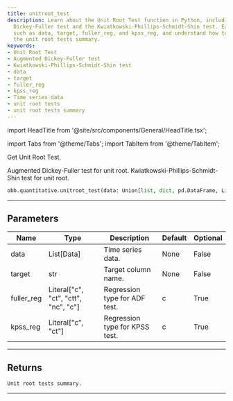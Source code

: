 ```yaml
---
title: unitroot_test
description: Learn about the Unit Root Test function in Python, including the Augmented
  Dickey-Fuller test and the Kwiatkowski-Phillips-Schmidt-Shin test. Explore the parameters,
  such as data, target, fuller_reg, and kpss_reg, and understand how to interpret
  the unit root tests summary.
keywords:
- Unit Root Test
- Augmented Dickey-Fuller test
- Kwiatkowski-Phillips-Schmidt-Shin test
- data
- target
- fuller_reg
- kpss_reg
- Time series data
- unit root tests
- unit root tests summary
---
```


import HeadTitle from '@site/src/components/General/HeadTitle.tsx';

<HeadTitle title="quantitative /unitroot_test - Reference | OpenBB Platform Docs" />

<!-- markdownlint-disable MD012 MD031 MD033 -->

import Tabs from '@theme/Tabs';
import TabItem from '@theme/TabItem';

Get Unit Root Test.

Augmented Dickey-Fuller test for unit root.
Kwiatkowski-Phillips-Schmidt-Shin test for unit root.

```python wordwrap
obb.quantitative.unitroot_test(data: Union[list, dict, pd.DataFrame, List[pd.DataFrame], pd.Series, List[pd.Series], numpy.ndarray, Data, List[Data]], target: str, fuller_reg: Literal[str] = c, kpss_reg: Literal[str] = c)
```

---

## Parameters

<Tabs>
<TabItem value="standard" label="Standard">

| Name | Type | Description | Default | Optional |
| ---- | ---- | ----------- | ------- | -------- |
| data | List[Data] | Time series data. | None | False |
| target | str | Target column name. | None | False |
| fuller_reg | Literal["c", "ct", "ctt", "nc", "c"] | Regression type for ADF test. | c | True |
| kpss_reg | Literal["c", "ct"] | Regression type for KPSS test. | c | True |
</TabItem>

</Tabs>

---

## Returns

```python wordwrap
Unit root tests summary.
```

---

